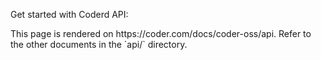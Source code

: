 Get started with Coderd API:

<children>
  This page is rendered on https://coder.com/docs/coder-oss/api. Refer to the other documents in the `api/` directory.
</children>
